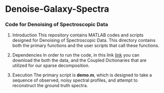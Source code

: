 # Denoise-Galaxy-Spectra
### **Code for Denoising of Spectroscopic Data**

1.  Introduction 
This repository contains MATLAB codes and scripts designed for Denoising of Spectroscopic Data. This directory contains both the primary functions and the user scripts that call these functions. 

2.  Dependencies 
In order to run the code, in this link [link](https://www.dropbox.com/sh/fkvxjfor14k4hwu/AAB20Iz0LI84NBxCoK6V9cQca?dl=0) you can download the both the data, and the Coupled Dictionaries that are utilized for our sparse decomposition. 

3.  Execution 
The primary script is **demo.m**, which is designed to take a sequence of observed, noisy spectral profiles, and attempt to reconstruct the ground truth spectra.
